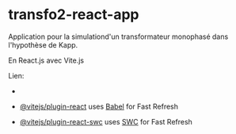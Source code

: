 # transfo2-react-app

Application pour la simulationd'un transformateur monophasé dans l'hypothèse de Kapp.

En React.js avec Vite.js

Lien:
- [](https://transfo2-react-app.vercel.app) 

- [@vitejs/plugin-react](https://github.com/vitejs/vite-plugin-react/blob/main/packages/plugin-react/README.md) uses [Babel](https://babeljs.io/) for Fast Refresh
- [@vitejs/plugin-react-swc](https://github.com/vitejs/vite-plugin-react-swc) uses [SWC](https://swc.rs/) for Fast Refresh

